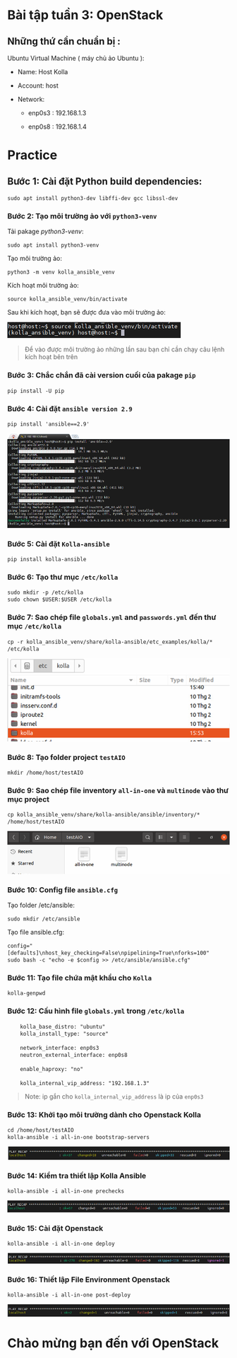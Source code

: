

#  Bài tập tuần 3: OpenStack

##  Những thứ cần chuẩn bị : 
Ubuntu Virtual Machine ( máy chủ ảo Ubuntu ):

 - Name: Host Kolla
 
 - Account: host
 
 - Network: 
	 - enp0s3 : 192.168.1.3
 
	 - enp0s8 : 192.168.1.4
 
# Practice 
## Bước 1: Cài đặt Python build dependencies:
```
sudo apt install python3-dev libffi-dev gcc libssl-dev
```
### Bước 2: Tạo môi trường ảo với `python3-venv`
Tải pakage *python3-venv*:
```
sudo apt install python3-venv
```
Tạo môi trường ảo:

    python3 -m venv kolla_ansible_venv

Kích hoạt môi trường ảo:

    source kolla_ansible_venv/bin/activate
 Sau khi kích hoạt, bạn sẽ được đưa vào môi trường ảo:
 
 <img src="img/vao_moi_truong_ao.png">
 
>  Để vào được môi trường ảo những lần sau bạn chỉ cần chạy câu lệnh
> kích hoạt bên trên

### Bước 3: Chắc chắn đã cài version cuối của pakage `pip`
```
pip install -U pip
```
### Bước 4: Cài đặt `ansible version 2.9`
```
pip install 'ansible==2.9'
```

<img src="img/install_success_ansible2.9.png">

### Bước 5: Cài đặt `Kolla-ansible`
```
pip install kolla-ansible
```
### Bước 6: Tạo thư mục `/etc/kolla`
```
sudo mkdir -p /etc/kolla
sudo chown $USER:$USER /etc/kolla
```
### Bước 7: Sao chép file `globals.yml` and `passwords.yml` đến thư mục `/etc/kolla`

    cp -r kolla_ansible_venv/share/kolla-ansible/etc_examples/kolla/* /etc/kolla

<img src="img/create_folder_etc_kolla.png">

### Bước 8: Tạo folder project `testAIO`

    mkdir /home/host/testAIO
### Bước 9: Sao chép file inventory  `all-in-one` và `multinode` vào thư mục project

    cp kolla_ansible_venv/share/kolla-ansible/ansible/inventory/* /home/host/testAIO

<img src="img/copy_AIO_miltinode.png">

### Bước 10: Config file `ansible.cfg`
Tạo folder /etc/ansible:

    sudo mkdir /etc/ansible
Tạo file ansible.cfg:
```
config="[defaults]\nhost_key_checking=False\npipelining=True\nforks=100"
sudo bash -c "echo -e $config >> /etc/ansible/ansible.cfg"
```
### Bước 11: Tạo file chứa mật khẩu cho `Kolla`

    kolla-genpwd
### Bước 12: Cấu hình file `globals.yml` trong `/etc/kolla`
```
    kolla_base_distro: "ubuntu"
    kolla_install_type: "source"
    
    network_interface: enp0s3
    neutron_external_interface: enp0s8
        
    enable_haproxy: "no"

    kolla_internal_vip_address: "192.168.1.3"
```

> Note: ip gắn cho `kolla_internal_vip_address` là ip của `enp0s3`

### Bước 13: Khởi tạo môi trường dành cho Openstack Kolla
```
cd /home/host/testAIO
kolla-ansible -i all-in-one bootstrap-servers
```

<img src="img/result_install_bs.png">

### Bước 14:  Kiểm tra thiết lập Kolla Ansible
```
kolla-ansible -i all-in-one prechecks
```
<img src="img/result_prechecks.png">

### Bước 15:  Cài đặt Openstack
```
kolla-ansible -i all-in-one deploy
```

<img src="img/result_deploy.png">

### Bước 16: Thiết lập File Environment Openstack
```
kolla-ansible -i all-in-one post-deploy
```

<img src="img/result_post_deploy.png">

# Chào mừng bạn đến với OpenStack
